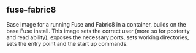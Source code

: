 fuse-fabric8
---------------
Base image for a running Fuse and Fabric8 in a container, builds on the base Fuse install.  This image sets the correct user (more so for posterity and read ability), exposes the necessary ports, sets working directories, sets the entry point and the start up commands.

